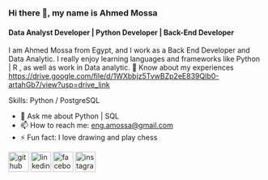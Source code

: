 ### Hi there 👋, my name is Ahmed Mossa
#### Data Analyst Developer | Python Developer | Back-End Developer
I am Ahmed Mossa from Egypt, and I work as a Back End Developer and Data Analytic.
I really enjoy learning languages and frameworks like Python | R , as well as work in Data analytic.
📄 Know about my experiences https://drive.google.com/file/d/1WXbbjz5TvwBZp2eE839QIb0-artahGb7/view?usp=drive_link

Skills: Python / PostgreSQL 

- 💬 Ask me about Python | SQL  
- 📫 How to reach me: eng.amossa@gmail.com 
- ⚡ Fun fact: I love drawing and play chess 


[<img src='https://cdn.jsdelivr.net/npm/simple-icons@3.0.1/icons/github.svg' alt='github' height='40'>](https://github.com/ahmedmossa)  [<img src='https://cdn.jsdelivr.net/npm/simple-icons@3.0.1/icons/linkedin.svg' alt='linkedin' height='40'>](https://www.linkedin.com/in/eng-ahmed-mossa/)  [<img src='https://cdn.jsdelivr.net/npm/simple-icons@3.0.1/icons/facebook.svg' alt='facebook' height='40'>](https://www.facebook.com/profile.php?id=100010171208951)  [<img src='https://cdn.jsdelivr.net/npm/simple-icons@3.0.1/icons/instagram.svg' alt='instagram' height='40'>](https://www.instagram.com/a.mossa1983/)  

